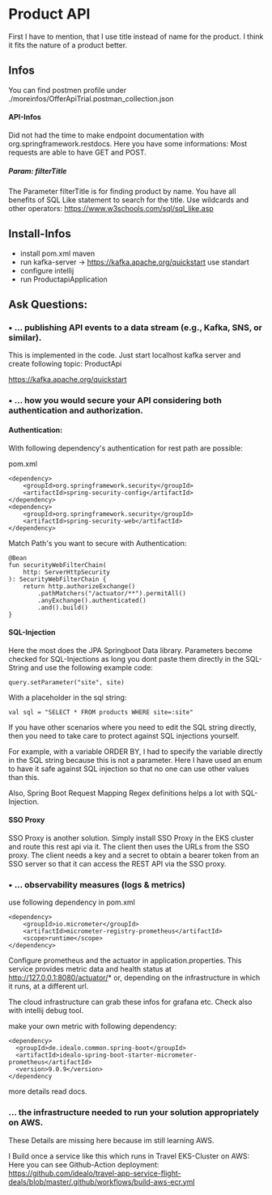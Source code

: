 # Product API

First I have to mention, that I use title instead of name for the product. 
I think it fits the nature of a product better.

## Infos

You can find postmen profile under ./moreinfos/OfferApiTrial.postman_collection.json

#### API-Infos
Did not had the time to make endpoint documentation with org.springframework.restdocs. Here you have some informations:
Most requests are able to have GET and POST.
##### Param: filterTitle
The Parameter filterTitle is for finding product by name. You have all benefits of SQL Like statement to search for the title.
Use wildcards and other operators: https://www.w3schools.com/sql/sql_like.asp


## Install-Infos
- install pom.xml maven
- run kafka-server -> https://kafka.apache.org/quickstart use standart
- configure intellij
- run ProductapiApplication


## Ask Questions:

### • ... publishing API events to a data stream (e.g., Kafka, SNS, or similar).

This is implemented in the code. Just start localhost kafka server and create following topic:
ProductApi

https://kafka.apache.org/quickstart

### • ... how you would secure your API considering both authentication and authorization.

#### Authentication:

With following dependency's authentication for rest path are possible:

pom.xml

    <dependency>
        <groupId>org.springframework.security</groupId>
        <artifactId>spring-security-config</artifactId>
    </dependency>
    <dependency>
        <groupId>org.springframework.security</groupId>
        <artifactId>spring-security-web</artifactId>
    </dependency>

Match Path's you want to secure with Authentication:

    @Bean
    fun securityWebFilterChain(
        http: ServerHttpSecurity
    ): SecurityWebFilterChain {
        return http.authorizeExchange()
            .pathMatchers("/actuator/**").permitAll()
            .anyExchange().authenticated()
            .and().build()
    }

#### SQL-Injection

Here the most does the JPA Springboot Data library. Parameters become checked for SQL-Injections as long you dont paste them directly in the SQL-String and use the following example code:

    query.setParameter("site", site)

With a placeholder in the sql string:

    val sql = "SELECT * FROM products WHERE site=:site"

If you have other scenarios where you need to edit the SQL string directly, then you need to take care to protect against SQL injections yourself.

For example, with a variable ORDER BY, I had to specify the variable directly in the SQL string because this is not a parameter.
Here I have used an enum to have it safe against SQL injection so that no one can use other values than this.

Also, Spring Boot Request Mapping Regex definitions helps a lot with SQL-Injection.

#### SSO Proxy

SSO Proxy is another solution. Simply install SSO Proxy in the EKS cluster and route this rest api via it. The client then uses the URLs from the SSO proxy.
The client needs a key and a secret to obtain a bearer token from an SSO server so that it can access the REST API via the SSO proxy.

### • ... observability measures (logs & metrics)

use following dependency in pom.xml

    <dependency>
        <groupId>io.micrometer</groupId>
        <artifactId>micrometer-registry-prometheus</artifactId>
        <scope>runtime</scope>
    </dependency>

Configure prometheus and the actuator in application.properties.
This service provides metric data and health status at http://127.0.0.1:8080/actuator/* or, depending on the infrastructure in which it runs, at a different url.

The cloud infrastructure can grab these infos for grafana etc. Check also with intellij debug tool.

make your own metric with following dependency:

    <dependency>
      <groupId>de.idealo.common.spring-boot</groupId>
      <artifactId>idealo-spring-boot-starter-micrometer-prometheus</artifactId>
      <version>9.0.9</version>
    </dependency

more details read docs.

### ... the infrastructure needed to run your solution appropriately on AWS.

These Details are missing here because im still learning AWS.

I Build once a service like this which runs in Travel EKS-Cluster on AWS:
Here you can see Github-Action deployment:
https://github.com/idealo/travel-app-service-flight-deals/blob/master/.github/workflows/build-aws-ecr.yml

